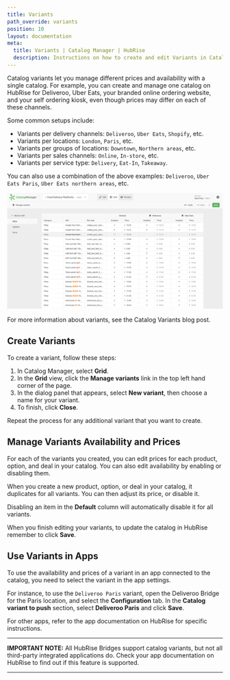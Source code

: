```yaml
---
title: Variants
path_override: variants
position: 10
layout: documentation
meta:
  title: Variants | Catalog Manager | HubRise
  description: Instructions on how to create and edit Variants in Catalog Manager. Synchronise catalogs between your EPOS and your apps.
---
```


Catalog variants let you manage different prices and availability with a single catalog. For example, you can create and manage one catalog on HubRise for Deliveroo, Uber Eats, your branded online ordering website, and your self ordering kiosk, even though prices may differ on each of these channels.

Some common setups include:

- Variants per delivery channels: `Deliveroo`, `Uber Eats`, `Shopify`, etc.
- Variants per locations: `London`, `Paris`, etc.
- Variants per groups of locations: `Downtown`, `Northern areas`, etc.
- Variants per sales channels: `Online`, `In-store`, etc.
- Variants per service type: `Delivery`, `Eat-In`, `Takeaway`.

You can also use a combination of the above examples: `Deliveroo`, `Uber Eats Paris`, `Uber Eats northern areas`, etc.

![Catalog Manager Grid View](./images/020-grid-view.png)

For more information about variants, see the <Link href="/blog/catalog-variants">Catalog Variants blog post</Link>.

## Create Variants

To create a variant, follow these steps:

1. In Catalog Manager, select **Grid**.
1. In the **Grid** view, click the **Manage variants** link in the top left hand corner of the page.
1. In the dialog panel that appears, select **New variant**, then choose a name for your variant.
1. To finish, click **Close**.

Repeat the process for any additional variant that you want to create.

## Manage Variants Availability and Prices

For each of the variants you created, you can edit prices for each product, option, and deal in your catalog. You can also edit availability by enabling or disabling them.

When you create a new product, option, or deal in your catalog, it duplicates for all variants. You can then adjust its price, or disable it.

Disabling an item in the **Default** column will automatically disable it for all variants.

When you finish editing your variants, to update the catalog in HubRise remember to click **Save**.

## Use Variants in Apps

To use the availability and prices of a variant in an app connected to the catalog, you need to select the variant in the app settings.

For instance, to use the `Deliveroo Paris` variant, open the Deliveroo Bridge for the Paris location, and select the **Configuration** tab. In the **Catalog variant to push** section, select **Deliveroo Paris** and click **Save**.

For other apps, refer to the app documentation on HubRise for specific instructions.

---

**IMPORTANT NOTE:** All HubRise Bridges support catalog variants, but not all third-party integrated applications do. Check your app documentation on HubRise to find out if this feature is supported.

---
